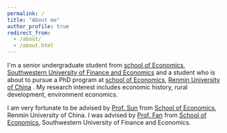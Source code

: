 ```yaml
---
permalink: /
title: "About me"
author_profile: true
redirect_from: 
  - /about/
  - /about.html
---
```


I'm a senior undergraduate student from [school of Economics](https://econ.swufe.edu.cn/), [Southwestern University of Finance and Economics](https://www.swufe.edu.cn/) and a student who is about to pursue a PhD program at [school of Economics](http://econ.ruc.edu.cn/), [Renmin University of China](https://www.ruc.edu.cn/) . My research interest includes economic history, rural development, environment economics.

I am very fortunate to be advised by [Prof. Sun](http://econ.ruc.edu.cn/jszy/38e856abc20543fe9cf22f0699aaf73a.htm) from [School of Economics](https://ruc.swufe.edu.cn/), Renmin University of China. I was advised by [Prof. Fan](https://econ.swufe.edu.cn/info/1046/1829.htm) from [School of Economics](https://econ.swufe.edu.cn/), Southwestern University of Finance and Economics.

